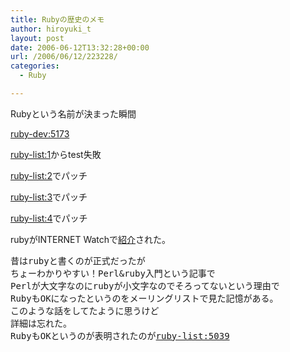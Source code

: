 ```yaml
---
title: Rubyの歴史のメモ
author: hiroyuki_t
layout: post
date: 2006-06-12T13:32:28+00:00
url: /2006/06/12/223228/
categories:
  - Ruby

---
```

<div class="section">
  <p>
    Rubyという名前が決まった瞬間
  </p>
  
  <p>
    <a href="http://blade.nagaokaut.ac.jp/cgi-bin/scat.rb/ruby/ruby-dev/5173" target="_blank">ruby-dev:5173</a>
  </p>
  
  <p>
  </p>
  
  <p>
    <a href="http://blade.nagaokaut.ac.jp/cgi-bin/scat.rb/ruby/ruby-list/1" target="_blank">ruby-list:1</a>からtest失敗
  </p>
  
  <p>
    <a href="http://blade.nagaokaut.ac.jp/cgi-bin/scat.rb/ruby/ruby-list/2" target="_blank">ruby-list:2</a>でパッチ
  </p>
  
  <p>
    <a href="http://blade.nagaokaut.ac.jp/cgi-bin/scat.rb/ruby/ruby-list/3" target="_blank">ruby-list:3</a>でパッチ
  </p>
  
  <p>
    <a href="http://blade.nagaokaut.ac.jp/cgi-bin/scat.rb/ruby/ruby-list/4" target="_blank">ruby-list:4</a>でパッチ
  </p>
  
  <p>
  </p>
  
  <p>
    rubyがINTERNET Watchで<a href="http://www.watch.impress.co.jp/internet/www/article/970922/ruby.htm" target="_blank">紹介</a>された。
  </p>
  
  <p>
  </p>
  
  <pre>
昔はrubyと書くのが正式だったが
ちょーわかりやすい！Perl&ruby入門という記事で
Perlが大文字なのにrubyが小文字なのでそろってないという理由で
RubyもOKになったというのをメーリングリストで見た記憶がある。
このような話をしてたように思うけど
詳細は忘れた。
RubyもOKというのが表明されたのが<a href="http://blade.nagaokaut.ac.jp/cgi-bin/scat.rb/ruby/ruby-list/5039" target="_blank">ruby-list:5039</a>
</pre>
</div>